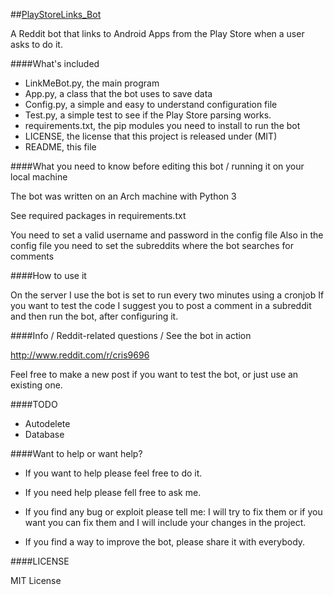 ##[PlayStoreLinks_Bot](http://www.reddit.com/u/PlayStoreLinks__Bot)

A Reddit bot that links to Android Apps from the Play Store when a user asks to do it.


####What's included

* LinkMeBot.py, the main program
* App.py, a class that the bot uses to save data
* Config.py, a simple and easy to understand configuration file
* Test.py, a simple test to see if the Play Store parsing works.
* requirements.txt, the pip modules you need to install to run the bot
* LICENSE, the license that this project is released under (MIT)
* README, this file


####What you need to know before editing this bot / running it on your local machine

The bot was written on an Arch machine with Python 3

See required packages in requirements.txt

You need to set a valid username and password in the config file
Also in the config file you need to set the subreddits where the bot searches for comments

####How to use it

On the server I use the bot is set to run every two minutes using a cronjob
If you want to test the code I suggest you to post a comment in a subreddit and then run the bot, after configuring it.


####Info / Reddit-related questions / See the bot in action

http://www.reddit.com/r/cris9696

Feel free to make a new post if you want to test the bot, or just use an existing one.


####TODO

* Autodelete
* Database


####Want to help or want help?

* If you want to help please feel free to do it.

* If you need help please fell free to ask me.

* If you find any bug or exploit please tell me: I will try to fix them or if you want you can fix them and I will include your changes in the project.
* If you find a way to improve the bot, please share it with everybody.

####LICENSE

MIT License

